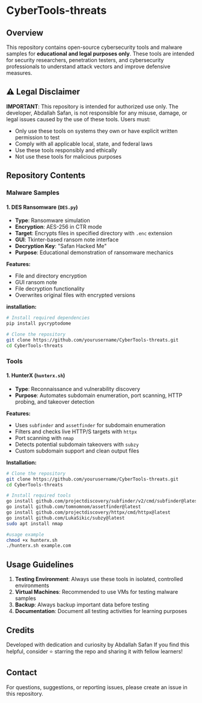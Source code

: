 # CyberTools-threats

## Overview

This repository contains open-source cybersecurity tools and malware samples for **educational and legal purposes only**. These tools are intended for security researchers, penetration testers, and cybersecurity professionals to understand attack vectors and improve defensive measures.

## ⚠️ Legal Disclaimer

**IMPORTANT**: This repository is intended for authorized use only. The developer, Abdallah Safan, is not responsible for any misuse, damage, or legal issues caused by the use of these tools. Users must:

- Only use these tools on systems they own or have explicit written permission to test
- Comply with all applicable local, state, and federal laws
- Use these tools responsibly and ethically
- Not use these tools for malicious purposes

## Repository Contents

### Malware Samples

#### 1. DES Ransomware (`DES.py`)
- **Type**: Ransomware simulation
- **Encryption**: AES-256 in CTR mode
- **Target**: Encrypts files in specified directory with `.enc` extension
- **GUI**: Tkinter-based ransom note interface
- **Decryption Key**: "Safan Hacked Me"
- **Purpose**: Educational demonstration of ransomware mechanics

**Features:**
- File and directory encryption
- GUI ransom note
- File decryption functionality
- Overwrites original files with encrypted versions

**installation:**
```bash
# Install required dependencies
pip install pycryptodome

# Clone the repository
git clone https://github.com/yourusername/CyberTools-threats.git
cd CyberTools-threats
```
### Tools

#### 1. HunterX (`hunterx.sh`)
- **Type**: Reconnaissance and vulnerability discovery
- **Purpose**: Automates subdomain enumeration, port scanning, HTTP probing, and takeover detection

**Features:**
- Uses `subfinder` and `assetfinder` for subdomain enumeration
- Filters and checks live HTTP/S targets with `httpx`
- Port scanning with `nmap`
- Detects potential subdomain takeovers with `subzy`
- Custom subdomain support and clean output files

**Installation:**
```bash
# Clone the repository
git clone https://github.com/yourusername/CyberTools-threats.git
cd CyberTools-threats

# Install required tools
go install github.com/projectdiscovery/subfinder/v2/cmd/subfinder@latest
go install github.com/tomnomnom/assetfinder@latest
go install github.com/projectdiscovery/httpx/cmd/httpx@latest
go install github.com/LukaSikic/subzy@latest
sudo apt install nmap

#usage example
chmod +x hunterx.sh
./hunterx.sh example.com
```

## Usage Guidelines

1. **Testing Environment**: Always use these tools in isolated, controlled environments
2. **Virtual Machines**: Recommended to use VMs for testing malware samples
3. **Backup**: Always backup important data before testing
4. **Documentation**: Document all testing activities for learning purposes

## Credits

Developed with dedication and curiosity by Abdallah Safan
If you find this helpful, consider ⭐ starring the repo and sharing it with fellow learners!

## Contact

For questions, suggestions, or reporting issues, please create an issue in this repository.
